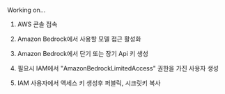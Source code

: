 Working on...

1. AWS 콘솔 접속

2. Amazon Bedrock에서 사용할 모델 접근 활성화

3. Amazon Bedrock에서 단기 또는 장기 Api 키 생성

4. 필요시 IAM에서 "AmazonBedrockLimitedAccess" 권한을 가진 사용자 생성

5. IAM 사용자에서 액세스 키 생성후 퍼블릭, 시크릿키 복사

